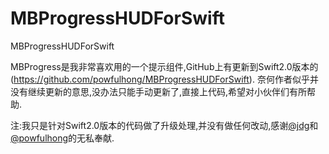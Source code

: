 # MBProgressHUDForSwift
MBProgressHUDForSwift

MBProgress是我非常喜欢用的一个提示组件,GitHub上有更新到Swift2.0版本的(https://github.com/powfulhong/MBProgressHUDForSwift).
奈何作者似乎并没有继续更新的意思,没办法只能手动更新了,直接上代码,希望对小伙伴们有所帮助.

注:我只是针对Swift2.0版本的代码做了升级处理,并没有做任何改动,感谢[@jdg](https://github.com/jdg)和[@powfulhong](https://github.com/powfulhong)的无私奉献.
